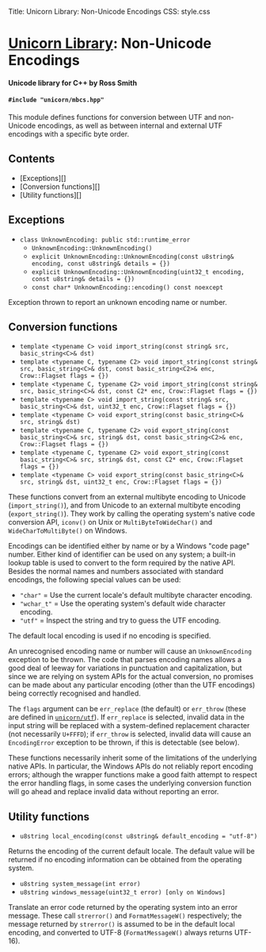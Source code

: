 Title: Unicorn Library: Non-Unicode Encodings
CSS: style.css

# [Unicorn Library](index.html): Non-Unicode Encodings #

#### Unicode library for C++ by Ross Smith ####

#### `#include "unicorn/mbcs.hpp"` ####

This module defines functions for conversion between UTF and non-Unicode
encodings, as well as between internal and external UTF encodings with a
specific byte order.

## Contents ##

* [Exceptions][]
* [Conversion functions][]
* [Utility functions][]

## Exceptions ##

* `class UnknownEncoding: public std::runtime_error`
    * `UnknownEncoding::UnknownEncoding()`
    * `explicit UnknownEncoding::UnknownEncoding(const u8string& encoding, const u8string& details = {})`
    * `explicit UnknownEncoding::UnknownEncoding(uint32_t encoding, const u8string& details = {})`
    * `const char* UnknownEncoding::encoding() const noexcept`

Exception thrown to report an unknown encoding name or number.

## Conversion functions ##

* `template <typename C> void import_string(const string& src, basic_string<C>& dst)`
* `template <typename C, typename C2> void import_string(const string& src, basic_string<C>& dst, const basic_string<C2>& enc, Crow::Flagset flags = {})`
* `template <typename C, typename C2> void import_string(const string& src, basic_string<C>& dst, const C2* enc, Crow::Flagset flags = {})`
* `template <typename C> void import_string(const string& src, basic_string<C>& dst, uint32_t enc, Crow::Flagset flags = {})`
* `template <typename C> void export_string(const basic_string<C>& src, string& dst)`
* `template <typename C, typename C2> void export_string(const basic_string<C>& src, string& dst, const basic_string<C2>& enc, Crow::Flagset flags = {})`
* `template <typename C, typename C2> void export_string(const basic_string<C>& src, string& dst, const C2* enc, Crow::Flagset flags = {})`
* `template <typename C> void export_string(const basic_string<C>& src, string& dst, uint32_t enc, Crow::Flagset flags = {})`

These functions convert from an external multibyte encoding to Unicode
(`import_string()`), and from Unicode to an external multibyte encoding
(`export_string()`). They work by calling the operating system's native code
conversion API, `iconv()` on Unix or `MultiByteToWideChar()` and
`WideCharToMultiByte()` on Windows.

Encodings can be identified either by name or by a Windows "code page" number.
Either kind of identifier can be used on any system; a built-in lookup table
is used to convert to the form required by the native API. Besides the normal
names and numbers associated with standard encodings, the following special
values can be used:

* `"char"` = Use the current locale's default multibyte character encoding.
* `"wchar_t"` = Use the operating system's default wide character encoding.
* `"utf"` = Inspect the string and try to guess the UTF encoding.

The default local encoding is used if no encoding is specified.

An unrecognised encoding name or number will cause an `UnknownEncoding`
exception to be thrown. The code that parses encoding names allows a good deal
of leeway for variations in punctuation and capitalization, but since we are
relying on system APIs for the actual conversion, no promises can be made
about any particular encoding (other than the UTF encodings) being correctly
recognised and handled.

The `flags` argument can be `err_replace` (the default) or `err_throw` (these
are defined in [`unicorn/utf`](utf.html)). If `err_replace` is selected,
invalid data in the input string will be replaced with a system-defined
replacement character (not necessarily `U+FFFD`); if `err_throw` is selected,
invalid data will cause an `EncodingError` exception to be thrown, if this is
detectable (see below).

These functions necessarily inherit some of the limitations of the underlying
native APIs. In particular, the Windows APIs do not reliably report encoding
errors; although the wrapper functions make a good faith attempt to respect
the error handling flags, in some cases the underlying conversion function
will go ahead and replace invalid data without reporting an error.

## Utility functions ##

* `u8string local_encoding(const u8string& default_encoding = "utf-8")`

Returns the encoding of the current default locale. The default value will be
returned if no encoding information can be obtained from the operating system.

* `u8string system_message(int error)`
* `u8string windows_message(uint32_t error) [only on Windows]`

Translate an error code returned by the operating system into an error
message. These call `strerror()` and `FormatMessageW()` respectively; the
message returned by `strerror()` is assumed to be in the default local
encoding, and converted to UTF-8 (`FormatMessageW()` always returns UTF-16).
